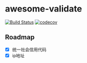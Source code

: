 # awesome-validate
[![Build Status](https://travis-ci.org/wusphinx/awesome-validate.svg?branch=master)](https://travis-ci.org/wusphinx/awesome-validate)
[![codecov](https://codecov.io/gh/wusphinx/awesome-validate/branch/master/graph/badge.svg)](https://codecov.io/gh/wusphinx/awesome-validate)

## Roadmap
- [x] 统一社会信用代码
- [x] ip地址
